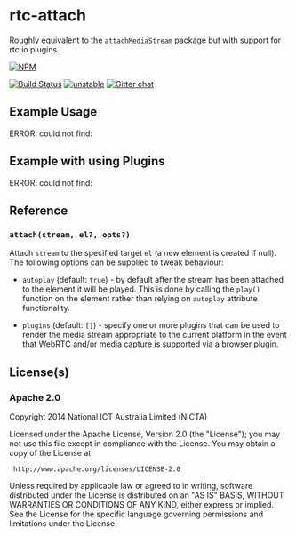 # rtc-attach

Roughly equivalent to the
[`attachMediaStream`](https://www.npmjs.org/package/attachmediastream)
package but with support for rtc.io plugins.


[![NPM](https://nodei.co/npm/rtc-attach.png)](https://nodei.co/npm/rtc-attach/)

[![Build Status](https://img.shields.io/travis/rtc-io/rtc-attach.svg?branch=master)](https://travis-ci.org/rtc-io/rtc-attach) [![unstable](https://img.shields.io/badge/stability-unstable-yellowgreen.svg)](https://github.com/dominictarr/stability#unstable) 
[![Gitter chat](https://badges.gitter.im/rtc-io.png)](https://gitter.im/rtc-io)



## Example Usage

ERROR: could not find: 

## Example with using Plugins

ERROR: could not find: 

## Reference

### `attach(stream, el?, opts?)`

Attach `stream` to the specified target `el` (a new element is created if
null). The following options can be supplied to tweak behaviour:

- `autoplay` (default: `true`) - by default after the stream has been
  attached to the element it will be played.  This is done by calling
  the `play()` function on the element rather than relying on `autoplay`
  attribute functionality.

- `plugins` (default: `[]`) - specify one or more plugins that can be used
  to render the media stream appropriate to the current platform in the
  event that WebRTC and/or media capture is supported via a browser plugin.

## License(s)

### Apache 2.0

Copyright 2014 National ICT Australia Limited (NICTA)

   Licensed under the Apache License, Version 2.0 (the "License");
   you may not use this file except in compliance with the License.
   You may obtain a copy of the License at

     http://www.apache.org/licenses/LICENSE-2.0

   Unless required by applicable law or agreed to in writing, software
   distributed under the License is distributed on an "AS IS" BASIS,
   WITHOUT WARRANTIES OR CONDITIONS OF ANY KIND, either express or implied.
   See the License for the specific language governing permissions and
   limitations under the License.
